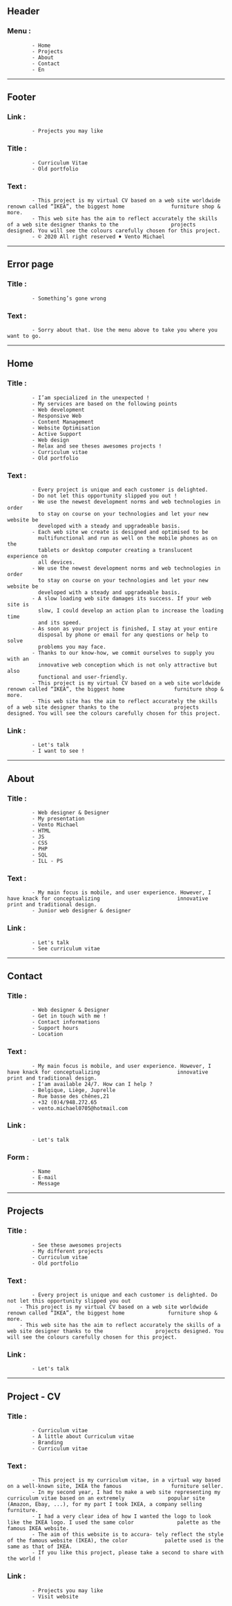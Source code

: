 ## Header

### Menu :
            - Home
            - Projects
            - About
            - Contact
            - En

-------------------


## Footer

### Link :
            - Projects you may like

### Title :
            - Curriculum Vitae
            - Old portfolio

### Text :
            - This project is my virtual CV based on a web site worldwide renown called “IKEA”, the biggest home               furniture shop & more.
            - This web site has the aim to reflect accurately the skills of a web site designer thanks to the                 projects designed. You will see the colours carefully chosen for this project.
            - © 2020 All right reserved ♦ Vento Michael

--------------------


## Error page

### Title :
            - Something’s gone wrong
### Text :
            - Sorry about that. Use the menu above to take you where you want to go.
--------------------


## Home

### Title :
            - I’am specialized in the unexpected !
            - My services are based on the following points
            - Web development
            - Responsive Web
            - Content Management
            - Website Optimisation
            - Active Support
            - Web design
            - Relax and see theses awesomes projects !
            - Curriculum vitae
            - Old portfolio


### Text :
            - Every project is unique and each customer is delighted.
            - Do not let this opportunity slipped you out !
            - We use the newest development norms and web technologies in order
              to stay on course on your technologies and let your new website be
              developed with a steady and upgradeable basis.
            - Each web site we create is designed and optimised to be
              multifunctional and run as well on the mobile phones as on the
              tablets or desktop computer creating a translucent experience on
              all devices.
            - We use the newest development norms and web technologies in order
              to stay on course on your technologies and let your new website be
              developed with a steady and upgradeable basis.
            - A slow loading web site damages its success. If your web site is
              slow, I could develop an action plan to increase the loading time
              and its speed.
            - As soon as your project is finished, I stay at your entire
              disposal by phone or email for any questions or help to solve
              problems you may face.
            - Thanks to our know-how, we commit ourselves to supply you with an
              innovative web conception which is not only attractive but also
              functional and user-friendly.
            - This project is my virtual CV based on a web site worldwide renown called “IKEA”, the biggest home                furniture shop & more.
            - This web site has the aim to reflect accurately the skills of a web site designer thanks to the                  projects designed. You will see the colours carefully chosen for this project.


### Link :
            - Let's talk
            - I want to see !

-------------------

## About

### Title :
            - Web designer & Designer
            - My presentation
            - Vento Michael
            - HTML
            - JS
            - CSS
            - PHP
            - SQL
            - ILL - PS

### Text :
            - My main focus is mobile, and user experience. However, I have knack for conceptualizing                         innovative print and traditional design.
            - Junior web designer & designer

### Link :
            - Let's talk
            - See curriculum vitae

------------------


## Contact

### Title :
            - Web designer & Designer
            - Get in touch with me !
            - Contact informations
            - Support hours
            - Location

### Text :
            - My main focus is mobile, and user experience. However, I have knack for conceptualizing                         innovative print and traditional design.
            - I'am available 24/7. How can I help ?
            - Belgique, Liège, Juprelle
            - Rue basse des chênes,21
            - +32 (0)4/948.272.65
            - vento.michael0705@hotmail.com

### Link :
            - Let's talk

### Form :
            - Name
            - E-mail
            - Message

------------------------


## Projects

### Title :
            - See these awesomes projects
            - My different projects
            - Curriculum vitae
            - Old portfolio

### Text :
            - Every project is unique and each customer is delighted. Do not let this opportunity slipped you out
       	- This project is my virtual CV based on a web site worldwide renown called “IKEA”, the biggest home              furniture shop & more.
       	- This web site has the aim to reflect accurately the skills of a web site designer thanks to the                 projects designed. You will see the colours carefully chosen for this project.

### Link : 
            - Let's talk

-----------------------

## Project - CV

### Title :
            - Curriculum vitae
            - A little about Curriculum vitae
            - Branding
            - Curriculum vitae


### Text :
            - This project is my curriculum vitae, in a virtual way based on a well-known site, IKEA the famous                furniture seller.
            - In my second year, I had to make a web site representing my curriculum vitae based on an extremely              popular site (Amazon, Ebay, ...), for my part I took IKEA, a company selling furniture.
            - I had a very clear idea of how I wanted the logo to look like the IKEA logo. I used the same color              palette as the famous IKEA website.
            - The aim of this website is to accura- tely reflect the style of the famous website (IKEA), the color            palette used is the same as that of IKEA.
            - If you like this project, please take a second to share with the world !

### Link :
            - Projects you may like
            - Visit website
